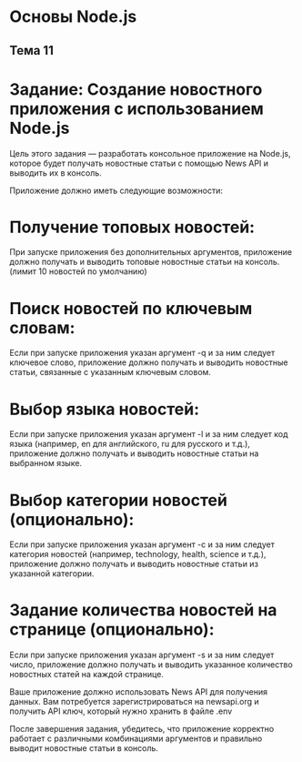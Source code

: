 # Основы Node.js

## Тема 11

# Задание: Создание новостного приложения с использованием Node.js

Цель этого задания — разработать консольное приложение на Node.js, которое будет получать новостные статьи с помощью News API и выводить их в консоль.


Приложение должно иметь следующие возможности:

# Получение топовых новостей:
При запуске приложения без дополнительных аргументов, приложение должно получать и выводить топовые новостные статьи на консоль. (лимит 10 новостей по умолчанию)

# Поиск новостей по ключевым словам:
Если при запуске приложения указан аргумент -q и за ним следует ключевое слово, приложение должно получать и выводить новостные статьи, связанные с указанным ключевым словом.

# Выбор языка новостей:
Если при запуске приложения указан аргумент -l и за ним следует код языка (например, en для английского, ru для русского и т.д.), приложение должно получать и выводить новостные статьи на выбранном языке.

# Выбор категории новостей (опционально):
Если при запуске приложения указан аргумент -c и за ним следует категория новостей (например, technology, health, science и т.д.), приложение должно получать и выводить новостные статьи из указанной категории.

# Задание количества новостей на странице (опционально):
Если при запуске приложения указан аргумент -s и за ним следует число, приложение должно получать и выводить указанное количество новостных статей на каждой странице.

Ваше приложение должно использовать News API для получения данных.
Вам потребуется зарегистрироваться на newsapi.org и получить API ключ, который нужно хранить в файле .env

После завершения задания, убедитесь, что приложение корректно работает с различными комбинациями аргументов и правильно выводит новостные статьи в консоль.

